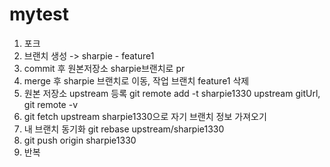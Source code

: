# mytest

1. 포크
2. 브랜치 생성 -> sharpie - feature1
3. commit 후 원본저장소 sharpie브랜치로 pr
4. merge 후 sharpie 브랜치로 이동, 작업 브랜치 feature1 삭제
5. 원본 저장소 upstream 등록 git remote add -t sharpie1330 upstream gitUrl, git remote -v
6. git fetch upstream sharpie1330으로 자기 브랜치 정보 가져오기
7. 내 브랜치 동기화 git rebase upstream/sharpie1330
8. git push origin sharpie1330
9. 반복